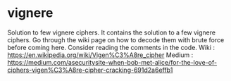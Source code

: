# vignere
Solution to few vignere ciphers.
It contains the solution to a few vignere ciphers. Go through the wiki page on how to decode them with brute force before coming here. 
Consider reading the comments in the code.
Wiki : https://en.wikipedia.org/wiki/Vigen%C3%A8re_cipher
Medium : https://medium.com/asecuritysite-when-bob-met-alice/for-the-love-of-ciphers-vigen%C3%A8re-cipher-cracking-691d2a6effb1
